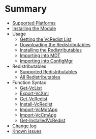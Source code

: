 # Summary

* [Supported Platforms](SUPPORTED.md)
* [Installing the Module](install.MD)
* Usage
    * [Getting the VcRedist List](get-vcredists.MD)
    * [Downloading the Redistributables](download.MD)
    * [Installing the Redistributables](install-windows.MD)
    * [Importing into MDT](mdt.MD)
    * [Importing into ConfigMgr](configmgr.MD)
* Redistributables
    * [Supported Redistributables](supported-redists.MD)
    * [All Redistributables](all-redists.MD)
* Function Syntax
    * [Get-VcList](Get-VcList.md)
    * [Export-VcXml](Export-VcXml.md)
    * [Get-VcRedist](Get-VcRedist.md)
    * [Install-VcRedist](Install-VcRedist.md)
    * [Import-VcMdtApp](Import-VcMdtApp.md)
    * [Import-VcCmApp](Import-VcCmApp.md)
    * [Get-InstalledVcRedist](Get-InstalledVcRedist.MD)
* [Change log](CHANGELOG.md)
* [Known issues](ISSUES.MD)